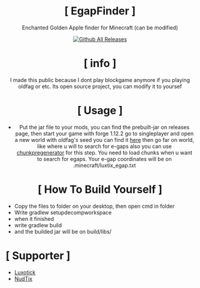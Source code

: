 <div align="center">

# [ EgapFinder ]
Enchanted Golden Apple finder for Minecraft (can be modified)

[![Github All Releases](https://img.shields.io/github/downloads/NudTix/EgapFinder/total.svg)]()

# [ info ]

 I made this public because I dont play blockgame anymore if you playing oldfag or etc.
 Its open source project, you can modify it to yoursef

# [ Usage ]

+ Put the jar file to your mods, you can find the prebuilt-jar on releases page, then start your game with forge 1.12.2 go to singleplayer and open a new world with oldfag's seed you can find it [here](https://oldfagdotorg.miraheze.org/wiki/Seed) then go far on world, like where u will to search for e-gaps also you can use [chunkpregenerator](https://www.curseforge.com/minecraft/mc-mods/chunkpregenerator) for this step. You need to load chunks when u want to search for egaps. Your e-gap coordinates will be on .minecraft/luxtix_egap.txt

# [ How To Build Yourself ]

</div>

+ Copy the files to folder on your desktop, then open cmd in folder
+ Write gradlew setupdecompworkspace
+ when it finished
+ write gradlew build
+ and the builded jar will be on build/libs/

# [ Supporter ]

</div>

+ [Luxotick](https://github.com/Luxotick)
+ [NudTix](https://github.com/NudTix)
